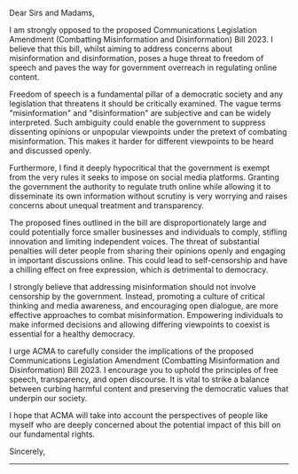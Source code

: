 Dear Sirs and Madams,

I am strongly opposed to the proposed Communications Legislation Amendment (Combatting
Misinformation and Disinformation) Bill 2023. I believe that this bill, whilst aiming to address
concerns about misinformation and disinformation, poses a huge threat to freedom of speech and
paves the way for government overreach in regulating online content.

Freedom of speech is a fundamental pillar of a democratic society and any legislation that
threatens it should be critically examined. The vague terms "misinformation" and "disinformation"
are subjective and can be widely interpreted. Such ambiguity could enable the government to
suppress dissenting opinions or unpopular viewpoints under the pretext of combating
misinformation. This makes it harder for different viewpoints to be heard and discussed openly.

Furthermore, I find it deeply hypocritical that the government is exempt from the very rules it
seeks to impose on social media platforms. Granting the government the authority to regulate
truth online while allowing it to disseminate its own information without scrutiny is very worrying
and raises concerns about unequal treatment and transparency.

The proposed fines outlined in the bill are disproportionately large and could potentially force
smaller businesses and individuals to comply, stifling innovation and limiting independent voices.
The threat of substantial penalties will deter people from sharing their opinions openly and
engaging in important discussions online. This could lead to self-censorship and have a chilling
effect on free expression, which is detrimental to democracy.

I strongly believe that addressing misinformation should not involve censorship by the
government. Instead, promoting a culture of critical thinking and media awareness, and
encouraging open dialogue, are more effective approaches to combat misinformation.
Empowering individuals to make informed decisions and allowing differing viewpoints to coexist is
essential for a healthy democracy.

I urge ACMA to carefully consider the implications of the proposed Communications Legislation
Amendment (Combatting Misinformation and Disinformation) Bill 2023. I encourage you to uphold
the principles of free speech, transparency, and open discourse. It is vital to strike a balance
between curbing harmful content and preserving the democratic values that underpin our society.

I hope that ACMA will take into account the perspectives of people like myself who are deeply
concerned about the potential impact of this bill on our fundamental rights.

Sincerely,


-----

